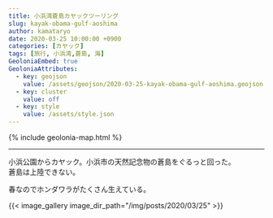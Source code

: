 ```yaml
---
title: 小浜湾蒼島カヤックツーリング
slug: kayak-obama-gulf-aoshima
author: kamataryo
date: 2020-03-25 10:00:00 +0900
categories: [カヤック]
tags: [旅行, 小浜湾,蒼島, 海]
GeoloniaEmbed: true
GeoloniaAttributes:
  - key: geojson
    value: /assets/geojson/2020-03-25-kayak-obama-gulf-aoshima.geojson
  - key: cluster
    value: off
  - key: style
    value: /assets/style.json
---
```


{% include geolonia-map.html %}

---
小浜公園からカヤック。小浜市の天然記念物の蒼島をぐるっと回った。  
蒼島は上陸できない。

春なのでホンダワラがたくさん生えている。

{{< image_gallery image_dir_path="/img/posts/2020/03/25" >}}
